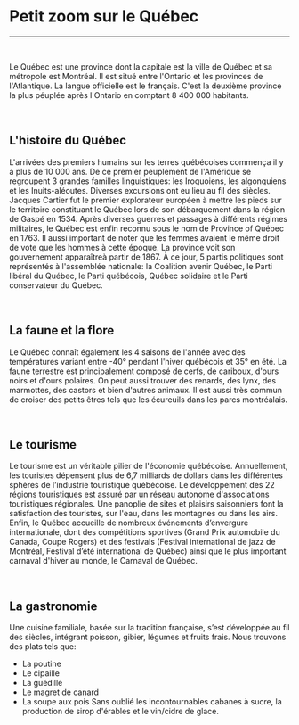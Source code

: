 # Petit zoom sur le Québec 
-----------------------
&nbsp;

Le Québec est une province dont la capitale est la ville de Québec et sa métropole est Montréal. Il est situé entre l'Ontario et les provinces de l'Atlantique. La langue officielle est le français. C'est la deuxième province la plus péuplée après l'Ontario en comptant 8 400 000 habitants. 

&nbsp;

## L'histoire du Québec 

L'arrivées des premiers humains sur les terres québécoises commença il y a plus de 10 000 ans. De ce premier peuplement de l'Amérique se regroupent 3 grandes familles linguistiques: les Iroquoiens, les algonquiens et les Inuits-aléoutes. Diverses excursions ont eu lieu au fil des siècles. Jacques Cartier fut le premier explorateur européen à mettre les pieds sur le territoire constituant le Québec lors de son débarquement dans la région de Gaspé en 1534. Après diverses guerres et passages à différents régimes militaires, le Québec est enfin reconnu sous le nom de Province of Québec en 1763. 
Il aussi important de noter que les femmes avaient le même droit de vote que les hommes à cette époque. La province voit son gouvernement apparaîtreà partir de 1867. À ce jour, 5 partis politiques sont représentés à l'assemblée nationale: la Coalition avenir Québec, le Parti libéral du Québec, le Parti québécois, Québec solidaire et le Parti conservateur du Québec. 


&nbsp;

## La faune et la flore 

Le Québec connaît également les 4 saisons de l'année avec des températures variant entre -40° pendant l'hiver québécois et 35° en été. 
La faune terrestre est principalement composé de cerfs, de cariboux, d'ours noirs et d'ours polaires. On peut aussi trouver des renards, des lynx, des marmottes, des castors et bien d'autres animaux. Il est aussi très commun de croiser des petits êtres tels que les écureuils dans les parcs montréalais. 

&nbsp;

## Le tourisme
Le tourisme est un véritable pilier de l'économie québécoise. Annuellement, les touristes dépensent plus de 6,7 milliards de dollars dans les différentes sphères de l’industrie touristique québécoise. Le développement des 22 régions touristiques est assuré par un réseau autonome d'associations touristiques régionales. Une panoplie de sites et plaisirs saisonniers font la satisfaction des touristes, sur l'eau, dans les montagnes ou dans les airs. Enfin, le Québec accueille de nombreux événements d’envergure internationale, dont des compétitions sportives (Grand Prix automobile du Canada, Coupe Rogers) et des festivals (Festival international de jazz de Montréal, Festival d’été international de Québec) ainsi que le plus important carnaval d'hiver au monde, le Carnaval de Québec.

&nbsp;

## La gastronomie 
Une cuisine familiale, basée sur la tradition française, s’est développée au fil des siècles, intégrant poisson, gibier, légumes et fruits frais. Nous trouvons des plats tels que: 
* La poutine 
* Le cipaille
* La guédille 
* Le magret de canard 
* La soupe aux pois
Sans oublié les incontournables cabanes à sucre, la production de sirop d'érables et le vin/cidre de glace. 


